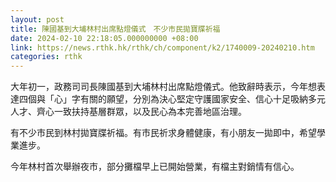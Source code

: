 ```yaml
---
layout: post
title: 陳國基到大埔林村出席點燈儀式　不少市民拋寶牒祈福
date: 2024-02-10 22:18:05.000000000 +08:00
link: https://news.rthk.hk/rthk/ch/component/k2/1740009-20240210.htm
categories: rthk
---
```


大年初一，政務司司長陳國基到大埔林村出席點燈儀式。他致辭時表示，今年想表達四個與「心」字有關的願望，分別為決心堅定守護國家安全、信心十足吸納多元人才、齊心一致扶持基層群眾，以及民心為本完善地區治理。

有不少市民到林村拋寶牒祈福。有市民祈求身體健康，有小朋友一拋即中，希望學業進步。

今年林村首次舉辦夜市，部分攤檔早上已開始營業，有檔主對銷情有信心。
